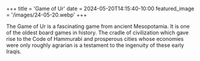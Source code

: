 +++
title = 'Game of Ur'
date = 2024-05-20T14:15:40-10:00
featured_image = '/images/24-05-20.webp'
+++

The Game of Ur is a fascinating game from ancient Mesopotamia. It is one of the oldest board games in history. The cradle of civilization which gave rise to the Code of Hammurabi and prosperous cities whose economies were only roughly agrarian is a testament to the ingenuity of these early Iraqis.